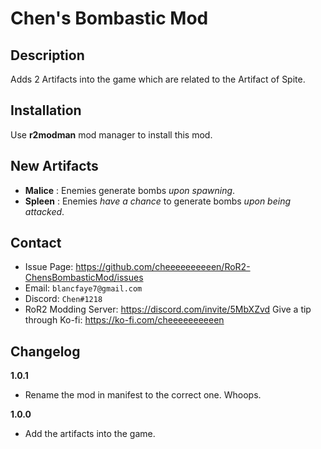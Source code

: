 # Chen's Bombastic Mod

## Description

Adds 2 Artifacts into the game which are related to the Artifact of Spite.

## Installation

Use **r2modman** mod manager to install this mod.

## New Artifacts
- **Malice** : Enemies generate bombs *upon spawning*.
- **Spleen** : Enemies *have a chance* to generate bombs *upon being attacked*.

## Contact
- Issue Page: https://github.com/cheeeeeeeeeen/RoR2-ChensBombasticMod/issues
- Email: `blancfaye7@gmail.com`
- Discord: `Chen#1218`
- RoR2 Modding Server: https://discord.com/invite/5MbXZvd
Give a tip through Ko-fi: https://ko-fi.com/cheeeeeeeeeen

## Changelog

**1.0.1**
- Rename the mod in manifest to the correct one. Whoops.

**1.0.0**
- Add the artifacts into the game.
